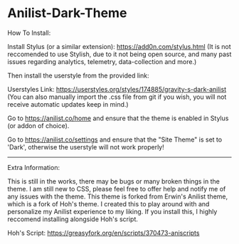 # Anilist-Dark-Theme


How To Install:

Install Stylus (or a similar extension): https://add0n.com/stylus.html
(It is not reccomended to use Stylish, due to it not being open source, and many past issues regarding analytics, telemetry, data-collection and more.)

Then install the userstyle from the provided link:

Userstyles Link: https://userstyles.org/styles/174885/gravity-s-dark-anilist
(You can also manually import the .css file from git if you wish, you will not receive automatic updates keep in mind.)

Go to https://anilist.co/home and ensure that the theme is enabled in Stylus (or addon of choice).

Go to https://anilist.co/settings and ensure that the "Site Theme" is set to 'Dark', otherwise the userstyle will not work properly!

___________________________

Extra Information:

This is still in the works, there may be bugs or many broken things in the theme.
I am still new to CSS, please feel free to offer help and notify me of any issues with the theme.
This theme is forked from Erwin's Anilist theme, which is a fork of Hoh's theme.
I created this to play around with and personalize my Anilist experience to my liking.
If you install this, I highly reccomend installing alongside Hoh's script.

Hoh's Script: https://greasyfork.org/en/scripts/370473-aniscripts
